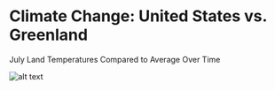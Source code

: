 # Climate Change: United States vs. Greenland
July Land Temperatures Compared to Average Over Time




![alt text]()

